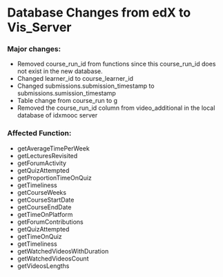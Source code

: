 # Database Changes from edX to Vis_Server

### Major changes:
- Removed course_run_id from functions since this course_run_id does not exist in the new database.
- Changed learner_id to course_learner_id 
- Changed submissions.submission_timestamp to submissions.sumission_timestamp
- Table change from course_run to g
- Removed the course_run_id column from video_additional in the local database of idxmooc server

### Affected Function:
* getAverageTimePerWeek
* getLecturesRevisited
* getForumActivity
* getQuizAttempted
* getProportionTimeOnQuiz
* getTimeliness
* getCourseWeeks
* getCourseStartDate
* getCourseEndDate
* getTimeOnPlatform
* getForumContributions
* getQuizAttempted
* getTimeOnQuiz
* getTimeliness
* getWatchedVideosWithDuration
* getWatchedVideosCount
* getVideosLengths
